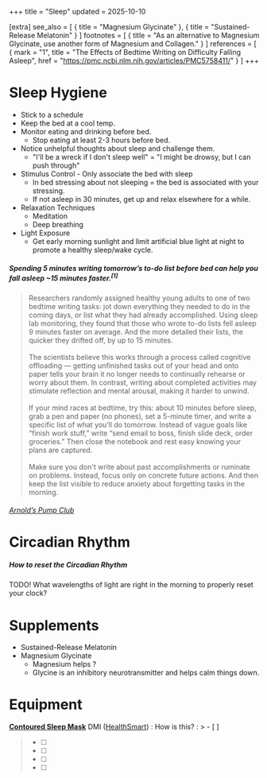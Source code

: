+++
title = "Sleep"
updated = 2025-10-10

[extra]
see_also = [
    { title = "Magnesium Glycinate" },
    { title = "Sustained-Release Melatonin" }
]
footnotes = [
    { title = "As an alternative to Magnesium Glycinate, use another form of Magnesium and Collagen." }
]
references = [
    { mark = "1", title = "The Effects of Bedtime Writing on Difficulty Falling Asleep", href = "https://pmc.ncbi.nlm.nih.gov/articles/PMC5758411/" }
]
+++

# Sleep Hygiene
- Stick to a schedule
- Keep the bed at a cool temp.
- Monitor eating and drinking before bed. 
    - Stop eating at least 2-3 hours before bed.
- Notice unhelpful thoughts about sleep and challenge them.
    - "I'll be a wreck if I don't sleep well" = "I might be drowsy, but I can push through"
- Stimulus Control - Only associate the bed with sleep
    - In bed stressing about not sleeping = the bed is associated with your stressing.
    - If not asleep in 30 minutes, get up and relax elsewhere for a while.
- Relaxation Techniques
    - Meditation
    - Deep breathing
- Light Exposure
    - Get early morning sunlight and limit artificial blue light at night to promote a healthy sleep/wake cycle.


##### Spending 5 minutes writing tomorrow’s to-do list before bed can help you fall asleep ~15 minutes faster.<sup>[1]</sup>

> Researchers randomly assigned healthy young adults to one of two bedtime writing tasks: jot down everything they needed to do in the coming days, or list what they had already accomplished. Using sleep lab monitoring, they found that those who wrote to-do lists fell asleep 9 minutes faster on average. And the more detailed their lists, the quicker they drifted off, by up to 15 minutes.
> <br><br>
> The scientists believe this works through a process called cognitive offloading — getting unfinished tasks out of your head and onto paper tells your brain it no longer needs to continually rehearse or worry about them. In contrast, writing about completed activities may stimulate reflection and mental arousal, making it harder to unwind.
> <br><br>
> If your mind races at bedtime, try this: about 10 minutes before sleep, grab a pen and paper (no phones), set a 5-minute timer, and write a specific list of what you’ll do tomorrow. Instead of vague goals like “finish work stuff,” write “send email to boss, finish slide deck, order groceries.” Then close the notebook and rest easy knowing your plans are captured.
> <br><br>
> Make sure you don't write about past accomplishments or ruminate on problems. Instead, focus only on concrete future actions. And then keep the list visible to reduce anxiety about forgetting tasks in the morning. 
###### [Arnold’s Pump Club](https://arnoldspumpclub.com/blogs/newsletter/how-to-fall-asleep-15-minutes-faster)


# Circadian Rhythm

##### How to reset the Circadian Rhythm
TODO! What wavelengths of light are right in the morning to properly reset your clock?


# Supplements
- Sustained-Release Melatonin
- Magnesium Glycinate
    - Magnesium helps ?
    - Glycine is an inhibitory neurotransmitter and helps calm things down.


# Equipment

**[Contoured Sleep Mask](https://www.livehealthsmart.com/DMI-Contoured-Sleep-Mask)**
DMI ([HealthSmart](https://www.livehealthsmart.com/))
: How is this?
: > - [ ] 
  > - [ ] 
  > - [ ] 
  > - [ ] 
  > - [ ] 

